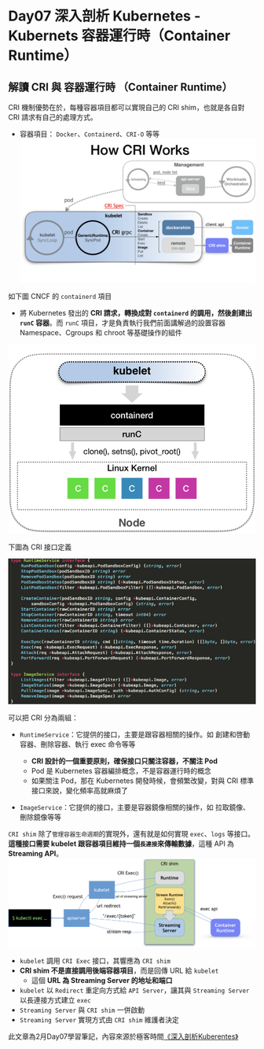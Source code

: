 # Day07 深入剖析 Kubernetes - Kubernets 容器運行時（Container Runtime）

## 解讀 CRI 與 容器運行時 （Container Runtime）

CRI 機制優勢在於，每種容器項目都可以實現自己的 CRI shim，也就是各自對 CRI 請求有自己的處理方式。

- 容器項目： `Docker`、`Containerd`、`CRI-O` 等等
![](media/16761943467660/16761960718658.png)

如下圖 CNCF 的 `containerd` 項目

- 將 Kubernetes 發出的 **CRI 請求，轉換成對 `containerd` 的調用，然後創建出 `runC` 容器**。而 `runC` 項目，才是負責執行我們前面講解過的設置容器 Namespace、Cgroups 和 chroot 等基礎操作的組件

![](media/16761943467660/16761960821457.png)

下圖為 CRI 接口定義

![](media/16761943467660/16763023935692.png)

可以把 CRI 分為兩組：
- `RuntimeService`：它提供的接口，主要是跟容器相關的操作。如 創建和啓動容器、刪除容器、執行 exec 命令等等

    - **CRI 設計的一個重要原則，確保接口只關注容器，不關注 Pod**
    - Pod 是 Kubernetes 容器編排概念，不是容器運行時的概念
    - 如果關注 Pod，那在 Kubernetes 開發時候，會頻繁改變，對與 CRI 標準接口來說，變化頻率高就麻煩了

- `ImageService`：它提供的接口，主要是容器鏡像相關的操作，如 拉取鏡像、刪除鏡像等等

`CRI shim` 除了`管理容器生命週期`的實現外，還有就是如何實現 `exec`、`logs` 等接口。**這種接口需要 kubelet 跟容器項目維持一個`長連接`來傳輸數據**，這種 API 為 **Streaming API**。
![](media/16761943467660/16763031834208.png)

- `kubelet` 調用 `CRI Exec` 接口，其響應為 `CRI shim`
- **CRI shim 不是直接調用後端容器項目**，而是回傳 URL 給 `kubelet`
    - 這個 **URL 為 Streaming Server 的地址和端口**
- `kubelet` 以 `Redirect` 重定向方式給 `API Server`，讓其與 `Streaming Server` 以長連接方式建立 `exec`
- `Streaming Server` 與 `CRI shim` 一併啟動
- `Streaming Server` 實現方式由 `CRI shim` 維護者決定

此文章為2月Day07學習筆記，內容來源於極客時間[《深入剖析Kuberentes》](https://time.geekbang.org/column/article/71499)







